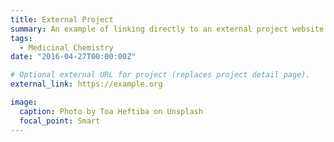```yaml
---
title: External Project
summary: An example of linking directly to an external project website using `external_link`.
tags:
  - Medicinal Chemistry
date: "2016-04-27T00:00:00Z"

# Optional external URL for project (replaces project detail page).
external_link: https://example.org

image:
  caption: Photo by Toa Heftiba on Unsplash
  focal_point: Smart
---
```

